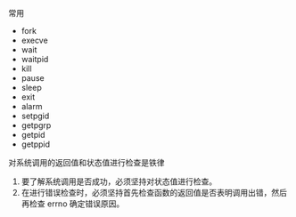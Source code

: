
常用

- fork
- execve
- wait
- waitpid
- kill
- pause
- sleep
- exit
- alarm
- setpgid
- getpgrp
- getpid
- getppid


对系统调用的返回值和状态值进行检查是铁律
1. 要了解系统调用是否成功，必须坚持对状态值进行检查。
2. 在进行错误检查时，必须坚持首先检查函数的返回值是否表明调用出错，然后再检查 errno 确定错误原因。
